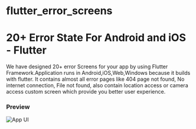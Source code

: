 # flutter_error_screens

# 20+ Error State For Android and iOS - Flutter

We have designed 20+ error Screens for your app by using Flutter Framework.Application runs in Android,iOS,Web,Windows because it builds with flutter. It contains almost all error pages like 404 page not found, No internet connection, File not found, also contain location access or camera access custom screen which provide you better user experience.

### Preview

![App UI](/preview.gif)
